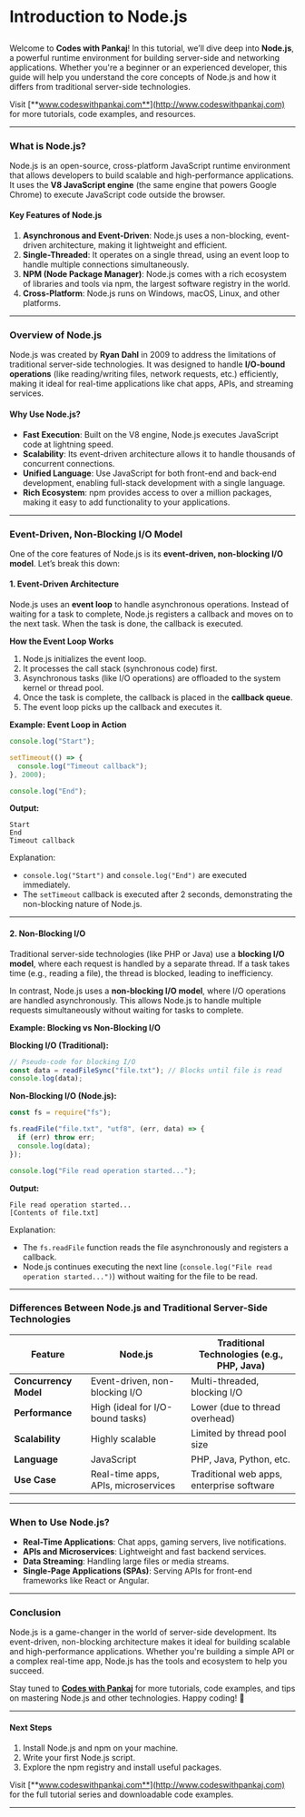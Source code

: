 # Introduction to Node.js

##

Welcome to **Codes with Pankaj**! In this tutorial, we’ll dive deep into **Node.js**, a powerful runtime environment for building server-side and networking applications. Whether you're a beginner or an experienced developer, this guide will help you understand the core concepts of Node.js and how it differs from traditional server-side technologies.

Visit [**www.codeswithpankaj.com**](http://www.codeswithpankaj.com) for more tutorials, code examples, and resources.

***

### **What is Node.js?**

Node.js is an open-source, cross-platform JavaScript runtime environment that allows developers to build scalable and high-performance applications. It uses the **V8 JavaScript engine** (the same engine that powers Google Chrome) to execute JavaScript code outside the browser.

#### **Key Features of Node.js**

1. **Asynchronous and Event-Driven**: Node.js uses a non-blocking, event-driven architecture, making it lightweight and efficient.
2. **Single-Threaded**: It operates on a single thread, using an event loop to handle multiple connections simultaneously.
3. **NPM (Node Package Manager)**: Node.js comes with a rich ecosystem of libraries and tools via npm, the largest software registry in the world.
4. **Cross-Platform**: Node.js runs on Windows, macOS, Linux, and other platforms.

***

### **Overview of Node.js**

Node.js was created by **Ryan Dahl** in 2009 to address the limitations of traditional server-side technologies. It was designed to handle **I/O-bound operations** (like reading/writing files, network requests, etc.) efficiently, making it ideal for real-time applications like chat apps, APIs, and streaming services.

#### **Why Use Node.js?**

* **Fast Execution**: Built on the V8 engine, Node.js executes JavaScript code at lightning speed.
* **Scalability**: Its event-driven architecture allows it to handle thousands of concurrent connections.
* **Unified Language**: Use JavaScript for both front-end and back-end development, enabling full-stack development with a single language.
* **Rich Ecosystem**: npm provides access to over a million packages, making it easy to add functionality to your applications.

***

### **Event-Driven, Non-Blocking I/O Model**

One of the core features of Node.js is its **event-driven, non-blocking I/O model**. Let’s break this down:

#### **1. Event-Driven Architecture**

Node.js uses an **event loop** to handle asynchronous operations. Instead of waiting for a task to complete, Node.js registers a callback and moves on to the next task. When the task is done, the callback is executed.

**How the Event Loop Works**

1. Node.js initializes the event loop.
2. It processes the call stack (synchronous code) first.
3. Asynchronous tasks (like I/O operations) are offloaded to the system kernel or thread pool.
4. Once the task is complete, the callback is placed in the **callback queue**.
5. The event loop picks up the callback and executes it.

**Example: Event Loop in Action**

```javascript
console.log("Start");

setTimeout(() => {
  console.log("Timeout callback");
}, 2000);

console.log("End");
```

**Output:**

```
Start
End
Timeout callback
```

Explanation:

* `console.log("Start")` and `console.log("End")` are executed immediately.
* The `setTimeout` callback is executed after 2 seconds, demonstrating the non-blocking nature of Node.js.

***

#### **2. Non-Blocking I/O**

Traditional server-side technologies (like PHP or Java) use a **blocking I/O model**, where each request is handled by a separate thread. If a task takes time (e.g., reading a file), the thread is blocked, leading to inefficiency.

In contrast, Node.js uses a **non-blocking I/O model**, where I/O operations are handled asynchronously. This allows Node.js to handle multiple requests simultaneously without waiting for tasks to complete.

**Example: Blocking vs Non-Blocking I/O**

**Blocking I/O (Traditional):**

```javascript
// Pseudo-code for blocking I/O
const data = readFileSync("file.txt"); // Blocks until file is read
console.log(data);
```

**Non-Blocking I/O (Node.js):**

```javascript
const fs = require("fs");

fs.readFile("file.txt", "utf8", (err, data) => {
  if (err) throw err;
  console.log(data);
});

console.log("File read operation started...");
```

**Output:**

```
File read operation started...
[Contents of file.txt]
```

Explanation:

* The `fs.readFile` function reads the file asynchronously and registers a callback.
* Node.js continues executing the next line (`console.log("File read operation started...")`) without waiting for the file to be read.

***

### **Differences Between Node.js and Traditional Server-Side Technologies**

| Feature               | Node.js                             | Traditional Technologies (e.g., PHP, Java) |
| --------------------- | ----------------------------------- | ------------------------------------------ |
| **Concurrency Model** | Event-driven, non-blocking I/O      | Multi-threaded, blocking I/O               |
| **Performance**       | High (ideal for I/O-bound tasks)    | Lower (due to thread overhead)             |
| **Scalability**       | Highly scalable                     | Limited by thread pool size                |
| **Language**          | JavaScript                          | PHP, Java, Python, etc.                    |
| **Use Case**          | Real-time apps, APIs, microservices | Traditional web apps, enterprise software  |

***

### **When to Use Node.js?**

* **Real-Time Applications**: Chat apps, gaming servers, live notifications.
* **APIs and Microservices**: Lightweight and fast backend services.
* **Data Streaming**: Handling large files or media streams.
* **Single-Page Applications (SPAs)**: Serving APIs for front-end frameworks like React or Angular.

***

### **Conclusion**

Node.js is a game-changer in the world of server-side development. Its event-driven, non-blocking architecture makes it ideal for building scalable and high-performance applications. Whether you're building a simple API or a complex real-time app, Node.js has the tools and ecosystem to help you succeed.

Stay tuned to [**Codes with Pankaj**](http://www.codeswithpankaj.com) for more tutorials, code examples, and tips on mastering Node.js and other technologies. Happy coding! 🚀

***

#### **Next Steps**

1. Install Node.js and npm on your machine.
2. Write your first Node.js script.
3. Explore the npm registry and install useful packages.

Visit [**www.codeswithpankaj.com**](http://www.codeswithpankaj.com) for the full tutorial series and downloadable code examples.

***


